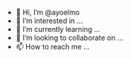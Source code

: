 - 👋 Hi, I’m @ayoelmo
- 👀 I’m interested in ...
- 🌱 I’m currently learning ...
- 💞️ I’m looking to collaborate on ...
- 📫 How to reach me ...

<!---
ayoelmo/ayoelmo is a ✨ special ✨ repository because its `README.md` (this file) appears on your GitHub profile.
You can click the Preview link to take a look at your changes.
--->
